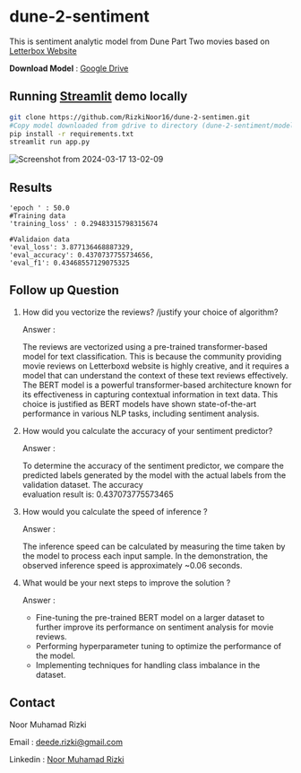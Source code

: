 # dune-2-sentiment

This is sentiment analytic model from Dune Part Two movies based on [Letterbox Website](https://letterboxd.com/film/dune-part-two/)

**Download Model** : [Google Drive](https://drive.google.com/drive/folders/1OzKE_Cuu0rgwGrMuQMh-d1GeMHT21lA7?usp=sharing)

## Running [Streamlit](https://streamlit.io/) demo locally

```bash
git clone https://github.com/RizkiNoor16/dune-2-sentimen.git
#Copy model downloaded from gdrive to directory (dune-2-sentiment/model/dune_rate_models)
pip install -r requirements.txt
streamlit run app.py
```
![Screenshot from 2024-03-17 13-02-09](https://github.com/RizkiNoor16/dune-2-sentiment/assets/99520100/3aab0ae3-76f1-4fc2-97ea-b37aea2396a7)


## Results
```
'epoch ' : 50.0
#Training data
'training_loss' : 0.29483315798315674

#Validaion data
'eval_loss': 3.877136468887329,
'eval_accuracy': 0.4370737755734656,
'eval_f1': 0.43468557129075325
```

## Follow up Question
1. How did you vectorize the reviews? /justify your choice of algorithm?
   
   Answer :
   
   The reviews are vectorized using a pre-trained transformer-based model for text classification. This is because the community providing movie reviews on Letterboxd website is highly 
   creative, and it requires a model that can understand the context of these text reviews effectively.
   The BERT model is a powerful transformer-based architecture known for its effectiveness in capturing contextual information in text data. This choice is justified as BERT models have     shown state-of-the-art performance in various NLP tasks, including sentiment analysis.
3. How would you calculate the accuracy of your sentiment predictor?
   
   Answer :
   
   To determine the accuracy of the sentiment predictor, we compare the predicted labels generated by the model with the actual labels from the validation dataset. The accuracy   
   evaluation result is: 0.437073775573465
4. How would you calculate the speed of inference ?
   
   Answer :
   
   The inference speed can be calculated by measuring the time taken by the model to process each input sample. In the demonstration, the observed inference speed is approximately ~0.06     seconds.
5. What would be your next steps to improve the solution ?
   
   Answer :
   - Fine-tuning the pre-trained BERT model on a larger dataset to further improve its performance on sentiment analysis for movie reviews.
   - Performing hyperparameter tuning to optimize the performance of the model.
   - Implementing techniques for handling class imbalance in the dataset.
     
## Contact
Noor Muhamad Rizki 

Email : deede.rizki@gmail.com

Linkedin : [Noor Muhamad Rizki](https://www.linkedin.com/in/noor-muhamad-rizki-114600231/)


##
